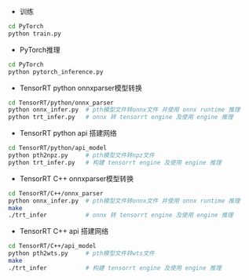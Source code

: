 - 训练

```bash
cd PyTorch
python train.py
```

- PyTorch推理

```bash
cd PyTorch
python pytorch_inference.py
```

- TensorRT  python onnxparser模型转换

```bash
cd TensorRT/python/onnx_parser
python onnx_infer.py  # pth模型文件转onnx文件 并使用 onnx runtime 推理
python trt_infer.py   # onnx 转 tensorrt engine 及使用 engine 推理
```

- TensorRT  python api 搭建网络

```bash
cd TensorRT/python/api_model
python pth2npz.py     # pth模型文件转npz文件
python trt_infer.py   # 构建 tensorrt engine 及使用 engine 推理
```

- TensorRT  C++ onnxparser模型转换

```bash
cd TensorRT/C++/onnx_parser
python onnx_infer.py  # pth模型文件转onnx文件 并使用 onnx runtime 推理
make
./trt_infer           # onnx 转 tensorrt engine 及使用 engine 推理
```

- TensorRT  C++ api 搭建网络

```bash
cd TensorRT/C++/api_model
python pth2wts.py     # pth模型文件转wts文件
make
./trt_infer           # 构建 tensorrt engine 及使用 engine 推理
```

